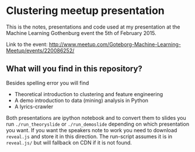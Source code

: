Clustering meetup presentation
=======

This is the notes, presentations and code used at my presentation at the Machine Learning Gothenburg event
the 5th of February 2015.

Link to the event: http://www.meetup.com/Goteborg-Machine-Learning-Meetup/events/220086252/


## What will you find in this repository?
Besides spelling error you will find
* Theoretical introduction to clustering and feature engineering
* A demo introduction to data (mining) analysis in Python
* A lyrics-crawler

Both presentations are ipython notebook and to convert them to slides you run
`./run_theoryslide` or `./run_demoslide` depending on which presentation you want.
If you want the speakers note to work you need to download `reveal.js` and store it in this direction.
The run-script assumes it is in `reveal.js/` but will fallback on CDN if it is not found.
